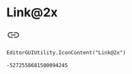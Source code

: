 # Link@2x
![](/img/Link@2x.png)

``` CSharp
EditorGUIUtility.IconContent("Link@2x")
```
```
-5272558681500094245
```
